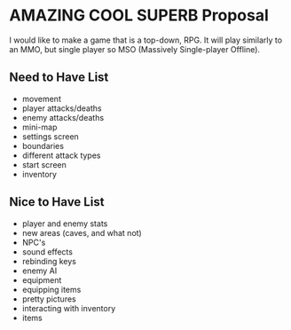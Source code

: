 # AMAZING COOL SUPERB Proposal

I would like to make a game that is a top-down, RPG.
It will play similarly to an MMO, but single player so MSO (Massively Single-player Offline).

## Need to Have List
  - movement
  - player attacks/deaths
  - enemy attacks/deaths
  - mini-map
  - settings screen
  - boundaries
  - different attack types
  - start screen
  - inventory

## Nice to Have List
  - player and enemy stats
  - new areas (caves, and what not)
  - NPC's
  - sound effects
  - rebinding keys
  - enemy AI
  - equipment
  - equipping items
  - pretty pictures
  - interacting with inventory
  - items
